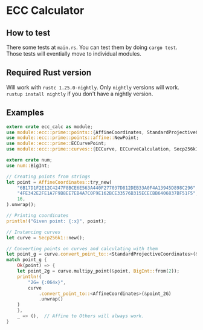 # ECC Calculator
## How to test
There some tests at `main.rs`. You can test them by doing `cargo test`.  
Those tests will eventially move to individual modules.

## Required Rust version
Will work with `rustc 1.25.0-nightly`. Only `nightly` versions will work.  
`rustup install nightly` if you don't have a nightly version.

## Examples

```rust
extern crate ecc_calc as module;
use module::ecc::prime::points::{AffineCoordinates, StandardProjectiveCoordinates};
use module::ecc::prime::points::affine::NewPoint;
use module::ecc::prime::ECCurvePoint;
use module::ecc::prime::curves::{ECCurve, ECCurveCalculation, Secp256k1, Secp256r1};

extern crate num;
use num::BigInt;

// Creating points from strings
let point = AffineCoordinates::try_new(
    "6B17D1F2E12C4247F8BCE6E563A440F277037D812DEB33A0F4A13945D898C296",
    "4FE342E2FE1A7F9B8EE7EB4A7C0F9E162BCE33576B315ECECBB6406837BF51F5",
    16,
).unwrap();

// Printing coordinates
println!("Given point: {:x}", point);

// Instancing curves
let curve = Secp256k1::new();

// Converting points on curves and calculating with them
let point_g = curve.convert_point_to::<StandardProjectiveCoordinates>(&curve.base_point());
match point_g {
    Ok(point) => {
    let point_2g = curve.multipy_point(&point, BigInt::from(2));
    println!(
        "2G= {:064x}",
        curve
            .convert_point_to::<AffineCoordinates>(&point_2G)
            .unwrap()
    )
    },
    _ => (),  // Affine to Others will always work.
}
```